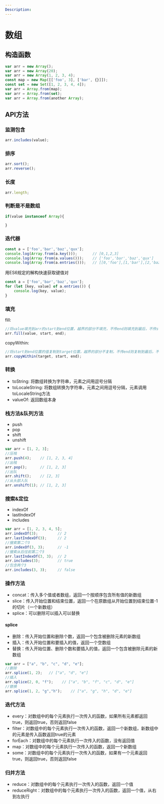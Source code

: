 ```yaml
---
Description:
---
```


# 数组

## 构造函数

```js
var arr = new Array();
var arr = new Array(20);
var arr = new Array(1, 2, 3, 4);
const map = new Map([['foo', 3], ['bar', {}]]);
const set = new Set([1, 2, 3, 4, 4]);
var arr = Array.from(map);
var arr = Array.from(set);
var arr = Array.from(another Array);

```

## API方法

### 监测包含

```js
arr.includes(value);
```

### 排序

```js
arr.sort();
arr.reverse();
```

### 长度

```js
arr.length;
```

### 判断是不是数组
    
```js
if(value instanceof Array){

}
```

### 迭代器

```js
const a = ['foo','bar','baz','qux'];
console.log(Array.from(a.key()));       // [0,1,2,3]
console.log(Array.from(a.values()));    // ['foo','bar','baz','qux']
console.log(Array.from(a.entries()));   // [[0,'foo'],[1,'bar'],[2,'baz'],[3,'qux']]
```

用ES6规定的解构快速获取键值对

```js
const a = ['foo','bar','baz','qux'];
for (let [key, value] of a.entries()) {
    console.log(key, value);
}
```

### 填充

fill:

```js
//将value填充到arr的start到end位置，越界的部分不填充，不传end则填充到最后，不传start则从0开始填充，不传value则填充undefined
arr.fill(value, start, end);
```

copyWithin:

```js
//将start到end位置的值复制到target位置，越界的部分不复制，不传end则复制到最后，不传start则从0开始复制，不传target则从0开始覆盖
arr.copyWithin(target, start, end);
```

### 转换

- toString: 将数组转换为字符串，元素之间用逗号分隔
- toLocaleString: 将数组转换为字符串，元素之间用逗号分隔，元素调用toLocaleString方法
- valueOf: 返回数组本身

### 栈方法&队列方法

- push
- pop
- shift
- unshift

```js
var arr = [1, 2, 3];
//压栈
arr.push(4);    // [1, 2, 3, 4]
//出栈
arr.pop();      // [1, 2, 3]
//出队
arr.shift();    // [2, 3]
//从头部入队
arr.unshift(1); // [1, 2, 3]
```

### 搜索&定位

- indexOf
- lastIndexOf
- includes

```js
var arr = [1, 2, 3, 4, 5];
arr.indexOf(3);         // 2
arr.lastIndexOf(3);     // 2
//搜索第二个3
arr.indexOf(3, 3);      // -1
//搜索从后往前第二个3
arr.lastIndexOf(3, 3);  // 2
arr.includes(3);        // true
//包含两个3
arr.includes(3, 3);     // false
```

### 操作方法

- concat：传入多个值或者数组，返回一个按顺序包含所有值的新数组
- slice：传入开始位置和结束位置，返回一个在原数组从开始位置到结束位置-1的切片（一个新数组）
- splice：可以删除可以插入可以替换

#### splice

- 删除：传入开始位置和删除个数，返回一个包含被删除元素的新数组
- 插入：传入开始位置和要插入的值，返回一个空数组
- 替换：传入开始位置、删除个数和要插入的值，返回一个包含被删除元素的新数组

```js
var arr = ["a", "b", "c", "d", "e"];
//删除
arr.splice(1, 2);   // ["a", "d", "e"]
//插入
arr.splice(2, 0, "f");    // ["a", "b", "f", "c", "d", "e"]
//替换
arr.splice(1, 2, "g","h");    // ["a", "g", "h", "d", "e"]
```

### 迭代方法

- every：对数组中的每个元素执行一次传入的函数，如果所有元素都返回true，则返回true，否则返回false
- filter：对数组中的每个元素执行一次传入的函数，返回一个新数组，新数组中的元素是传入函数返回true的元素
- forEach：对数组中的每个元素执行一次传入的函数，没有返回值
- map：对数组中的每个元素执行一次传入的函数，返回一个新数组
- some：对数组中的每个元素执行一次传入的函数，如果有一个元素返回true，则返回true，否则返回false

### 归并方法

- reduce：对数组中的每个元素执行一次传入的函数，返回一个值
- reduceRight：对数组中的每个元素执行一次传入的函数，返回一个值，从右到左执行
